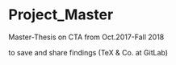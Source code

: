 # Project_Master
Master-Thesis on CTA from Oct.2017-Fall 2018

to save and share findings (TeX & Co. at GitLab)
